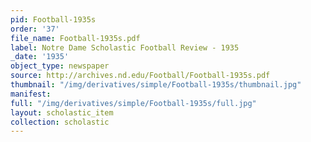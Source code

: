 ```yaml
---
pid: Football-1935s
order: '37'
file_name: Football-1935s.pdf
label: Notre Dame Scholastic Football Review - 1935
_date: '1935'
object_type: newspaper
source: http://archives.nd.edu/Football/Football-1935s.pdf
thumbnail: "/img/derivatives/simple/Football-1935s/thumbnail.jpg"
manifest:
full: "/img/derivatives/simple/Football-1935s/full.jpg"
layout: scholastic_item
collection: scholastic
---
```

